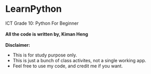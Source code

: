 # LearnPython
ICT Grade 10: Python For Beginner  
<br>
<b>All the code is written by, Kiman Heng</b>  
<br>
<b>Disclaimer: </b>  
* This is for study purpose only.   
* This is just a bunch of class activites, not a single working app.    
* Feel free to use my code, and credit me if you want.
